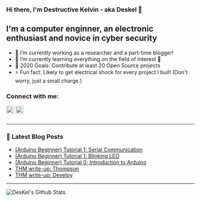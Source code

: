 ### Hi there, I'm Destructive Kelvin - aka **Deskel** 👋

## I'm a computer enginner, an electronic enthusiast and novice in cyber security
- 🔭 I’m currently working as a researcher and a part-time blogger!
- 🌱 I’m currently learning everything on the field of interest 🤣
- 🥅 2020 Goals: Contribute at least 20 Open Source projects
- ⚡ Fun fact: Likely to get electrical shock for every project I built (Don't worry, just a small charge.)

### Connect with me:
[<img align="left" alt="DesKel | Twitter" width="22px" src="https://cdn.jsdelivr.net/npm/simple-icons@v3/icons/twitter.svg" />][twitter]
[<img align="left" alt="DesKel | protonmail" width="22px" src="https://cdn.jsdelivr.net/npm/simple-icons@v3/icons/protonmail.svg" />][protonmail]

<br />
<br />

---

### 📕 Latest Blog Posts
<!-- BLOG-POST-LIST:START -->
- [(Arduino Beginner) Tutorial 1: Serial Communication](https://deskel.github.io/posts/arduino/tutorial/beginner/tutorial-2)
- [(Arduino Beginner) Tutorial 1: Blinking LED](https://deskel.github.io/posts/arduino/tutorial/beginner/tutorial-1)
- [(Arduino Beginner) Tutorial 0: Introduction to Arduino](https://deskel.github.io/posts/arduino/tutorial/beginner/tutorial-0)
- [THM write-up: Thompson](https://deskel.github.io/posts/thm/thompson)
- [THM write-up: Develpy](https://deskel.github.io/posts/thm/develpy)
<!-- BLOG-POST-LIST:END -->

---

<img align="left" alt="DesKel's Github Stats" src="https://github-readme-stats.vercel.app/api?username=DesKel&show_icons=true&hide_border=true&theme=blue-green" />

[twitter]: https://twitter.com/Deskel5
[protonmail]: mailto:Deskel666@protonmail.com
